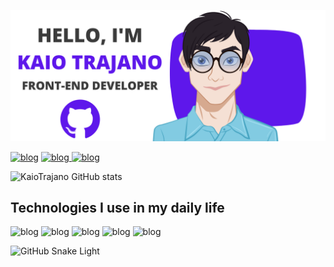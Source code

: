 ![alt text](https://github.com/KaioTrajano/KaioTrajano/blob/main/Profile.png)

[![blog](https://img.shields.io/badge/LinkedIn-0077B5?style=for-the-badge&logo=linkedin&logoColor=white)](https://www.linkedin.com/in/kaiotrajano/) [![blog](https://img.shields.io/badge/Codewars-B1361E?style=for-the-badge&logo=Codewars&logoColor=white)](https://www.codewars.com/users/KaioTrajano)[ ![blog](https://img.shields.io/badge/WhatsApp-25D366?style=for-the-badge&logo=whatsapp&logoColor=white)](http://api.whatsapp.com/send?1=pt_BR&phone=5515997285135)



![KaioTrajano GitHub stats](https://github-readme-stats.vercel.app/api?username=KaioTrajano&show_icons=true&)

## Technologies I use in my daily life

![blog](https://img.shields.io/badge/JavaScript-F7DF1E?style=for-the-badge&logo=javascript&logoColor=black) ![blog](https://img.shields.io/badge/HTML5-E34F26?style=for-the-badge&logo=html5&logoColor=white) ![blog](https://img.shields.io/badge/CSS3-1572B6?style=for-the-badge&logo=css3&logoColor=white) ![blog](https://img.shields.io/badge/React-20232A?style=for-the-badge&logo=react&logoColor=61DAFB) ![blog](https://img.shields.io/badge/Bootstrap-563D7C?style=for-the-badge&logo=bootstrap&logoColor=white)

![GitHub Snake Light](github-snake.svg#gh-light-mode-only)


